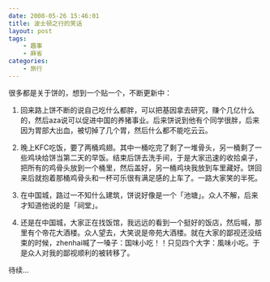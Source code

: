 ```yaml
---
date: 2008-05-26 15:46:01
title: 波士顿之行的笑话
layout: post
tags:
    - 趣事
    - 麻省
categories:
    - 旅行
---
```

很多都是关于饼的，想到一个贴一个，不断更新中：

1. 回来路上饼不断的说自己吃什么都胖，可以把基因拿去研究，赚个几亿什么的，然后aza说可以促进中国的养猪事业。后来饼说到他有个同学很胖，后来因为胃部大出血，被切掉了几个胃，然后什么都不能吃云云。

2. 晚上KFC吃饭，要了两桶鸡翅。其中一桶吃完了剩了一堆骨头，另一桶剩了一些鸡块给饼当第二天的早饭。结束后饼去洗手间，于是大家迅速的收拾桌子，把所有的鸡骨头放到一个桶里，然后盖好，另一桶鸡块我放到车里藏好。饼回来后就抱着那桶鸡骨头和一杯可乐很有满足感的上车了。一路大家笑的半死。

3. 在中国城，路过一不知什么建筑，饼说好像是一个「池塘」。众人不解，后来才知道他说的是「祠堂」。

4. 还是在中国城，大家正在找饭馆，我远远的看到一个挺好的饭店，然后喊，那里有个帝花大酒楼。众人望去，大笑说是帝苑大酒楼。就在大家的鄙视还没结束的时候，zhenhai喊了一嗓子：国味小吃！！只见四个大字：風味小吃。于是众人对我的鄙视顺利的被转移了。

待续…
